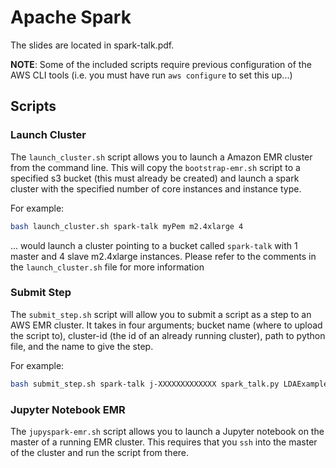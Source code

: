 # Apache Spark

The slides are located in spark-talk.pdf.

**NOTE**: Some of the included scripts require previous configuration of the AWS CLI tools (i.e. you must have run `aws configure` to set this up...)


## Scripts

### Launch Cluster

The `launch_cluster.sh` script allows you to launch a Amazon EMR cluster from the command line.  This will copy the `bootstrap-emr.sh` script to a specified s3 bucket (this must already be created) and launch a spark cluster with the specified number of core instances and instance type.

For example:

```bash
bash launch_cluster.sh spark-talk myPem m2.4xlarge 4
```

... would launch a cluster pointing to a bucket called `spark-talk` with 1 master and 4 slave m2.4xlarge instances.  Please refer to the comments in the `launch_cluster.sh` file for more information


### Submit Step

The `submit_step.sh` script will allow you to submit a script as a step to an AWS EMR cluster.  It takes in four arguments; bucket name (where to upload the script to), cluster-id (the id of an already running cluster), path to python file, and the name to give the step.

For example:

```bash
bash submit_step.sh spark-talk j-XXXXXXXXXXXXX spark_talk.py LDAExample
```


### Jupyter Notebook EMR

The `jupyspark-emr.sh` script allows you to launch a Jupyter notebook on the master of a running EMR cluster.  This requires that you `ssh` into the master of the cluster and run the script from there.
